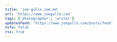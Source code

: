 ```yaml
---
title: 'joe-gullo.com.md'
url: 'https://www.joegullo.com'
tags: ['photographer', 'writer']
updatesFeed: 'https://www.joegullo.com/posts/feed'
nsfw: false
rss: true
---
```

